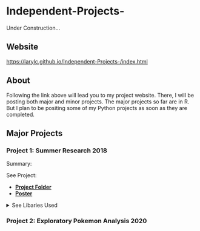 # Independent-Projects-

Under Construction...

## Website 
https://larylc.github.io/Independent-Projects-/index.html

## About 
Following the link above will lead you to my project website. There, I will be posting both major and minor projects. The major projects so far are in R. But I plan to be positing some of my Python projects as soon as they are completed.

## Major Projects

### Project 1: Summer Research 2018 
Summary: 

See Project:
* [**Project Folder**](https://github.com/larylc/Summer-Research-2018)
* [**Poster**](https://github.com/larylc/Summer-Research-2018/blob/main/Sigma%20Xi%20Research%20Poster%20Summer%202018%20Cedric%20Lary-%20Ultra.pdf)

<details>
<summary>See Libaries Used</summary>
+ library(knitr)
+ library(plyr)
+ library(doBy)
+ library(ggplot2) 
+ library(visreg)
+ library(effects)
+ library(lattice)
+ library(lme4)
+ library(car) 
+ library(lsmeans)
</details>

### Project 2: Exploratory Pokemon Analysis 2020 


